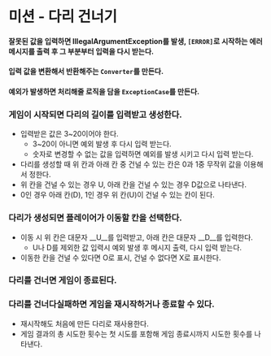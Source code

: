 # 미션 - 다리 건너기
#### 잘못된 값을 입력하면 IllegalArgumentException를 발생, `[ERROR]`로 시작하는 에러 메시지를 출력 후 그 부분부터 입력을 다시 받는다.
#### 입력 값을 변환해서 반환해주는 `Converter`를 만든다.
#### 예외가 발생하면 처리해줄 로직을 담을 `ExceptionCase`를 만든다.
### 게임이 시작되면 다리의 길이를 입력받고 생성한다.
- 입력받은 값은 3~20이어야 한다.
  - 3~20이 아니면 예외 발생 후 다시 입력 받는다.
  - 숫자로 변경할 수 없는 값을 입력하면 예외를 발생 시키고 다시 입력 받는다.
- 다리를 생성할 때 위 칸과 아래 칸 중 건널 수 있는 칸은 0과 1중 무작위 값을 이용해서 정한다.
- 위 칸을 건널 수 있는 경우 U, 아래 칸을 건널 수 있는 경우 D값으로 나타낸다.
- 0인 경우 아래 칸(D), 1인 경우 위 칸(U)이 건널 수 있는 칸이 된다.

### 다리가 생성되면 플레이어가 이동할 칸을 선택한다.
- 이동 시 위 칸은 대문자 __U__를 입력받고, 아래 칸은 대문자 __D__를 입력한다.
  - U나 D를 제외한 값 입력시 예외 발생 후 메시지 출력, 다시 입력 받는다.
- 이동한 칸을 건널 수 있다면 O로 표시, 건널 수 없다면 X로 표시한다. 

### 다리를 건너면 게임이 종료된다.

### 다리를 건너다실패하면 게임을 재시작하거나 종료할 수 있다.
- 재시작해도 처음에 만든 다리로 재사용한다.
- 게임 결과의 총 시도한 횟수는 첫 시도를 포함해 게임 종료시까지 시도한 횟수를 나타낸다.